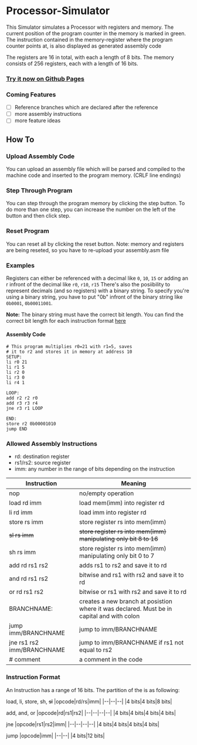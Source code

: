 
# Processor-Simulator

This Simulator simulates a Processor with registers and memory.
The current position of the program counter in the memory is marked in green.
The instruction contained in the memory-register where the program counter points at,
is also displayed as generated assembly code

The registers are 16 in total, with each a length of 8 bits.
The memory consists of 256 registers, each with a length of 16 bits.

### [Try it now on Github Pages](https://smirrorgame.github.io/Processor-Simulator/)

### Coming Features
- [ ] Reference branches which are declared after the reference
- [ ] more assembly instructions
- [ ] more feature ideas

## How To

### Upload Assembly Code
You can upload an assembly file which will be parsed and compiled to the machine code and inserted to the program memory. (CRLF line endings)
### Step Through Program
You can step through the program memory by clicking the step button.
To do more than one step, you can increase the number on the left of the button and then click step.
### Reset Program
You can reset all by clicking the reset button. Note: memory and registers are being reseted, so you have to re-upload your assembly.asm file
### Examples
Registers can either be referenced with a decimal like `0`, `10`, `15` or adding an r infront of the decimal like `r0`, `r10`, `r15`
There's also the posiibility to represent decimals (and so registers) with a binary string. To specify you're using a binary string, you have
to put "0b" infront of the binary string like `0b0001`, `0b00011001`.

**Note:** The binary string must have the correct bit length. You can find the correct bit length for each instruction format [here](#instruction-format)


#### Assembly Code
```
# This program multiplies r0=21 with r1=5, saves
# it to r2 and stores it in memory at address 10
SETUP:
li r0 21
li r1 5
li r2 0
li r3 0
li r4 1

LOOP:
add r2 r2 r0
add r3 r3 r4
jne r3 r1 LOOP

END:
store r2 0b00001010
jump END
```

### Allowed Assembly Instructions

- rd: destination register
- rs1/rs2: source register
- imm: any number in the range of bits depending on the instruction

|Instruction| Meaning |
|--|--|
| nop | no/empty operation |
| load rd imm| load mem(imm) into register rd |
| li rd imm| load imm into register rd |
| store rs imm| store register rs into mem(imm) |
| ~~sl rs imm~~| ~~store register rs into mem(imm) manipulating only bit 8 to 16~~ |
| sh rs imm| store register rs into mem(imm) manipulating only bit 0 to 7 |
| add rd rs1 rs2| adds rs1 to rs2 and save it to rd |
| and rd rs1 rs2| bitwise and rs1 with rs2 and save it to rd |
| or rd rs1 rs2| bitwise or rs1 with rs2 and save it to rd |
|BRANCHNAME:| creates a new branch at posistion where it was declared. Must be in capital and with colon |
| jump imm/BRANCHNAME| jump to imm/BRANCHNAME |
| jne rs1 rs2 imm/BRANCHNAME| jump to imm/BRANCHNAME if rs1 not equal to rs2 |
| # comment | a comment in the code |


### Instruction Format

An Instruction has a range of 16 bits. The partition of the is as following:

load, li, store, sh, ~~sl~~
|opcode|rd/rs|imm|
|--|--|--|
|4 bits|4 bits|8 bits|

add, and, or
|opcode|rd|rs1|rs2|
|--|--|--|--|
|4 bits|4 bits|4 bits|4 bits|

jne
|opcode|rs1|rs2|imm|
|--|--|--|--|
|4 bits|4 bits|4 bits|4 bits|

jump
|opcode|imm|
|--|--|
|4 bits|12 bits|
